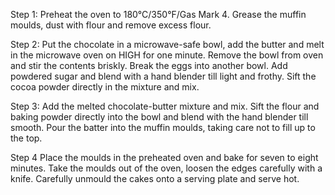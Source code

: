 Step 1:
Preheat the oven to 180°C/350°F/Gas Mark 4. Grease the muffin moulds, dust with flour and remove excess flour.

Step 2:
Put the chocolate in a microwave-safe bowl, add the butter and melt in the microwave oven on HIGH for one minute. Remove the bowl from oven and stir the contents briskly. Break the eggs into another bowl. Add powdered sugar and blend with a hand blender till light and frothy. Sift the cocoa powder directly in the mixture and mix.

Step 3:
Add the melted chocolate-butter mixture and mix. Sift the flour and baking powder directly into the bowl and blend with the hand blender till smooth. Pour the batter into the muffin moulds, taking care not to fill up to the top.

Step 4
Place the moulds in the preheated oven and bake for seven to eight minutes. Take the moulds out of the oven, loosen the edges carefully with a knife. Carefully unmould the cakes onto a serving plate and serve hot.
